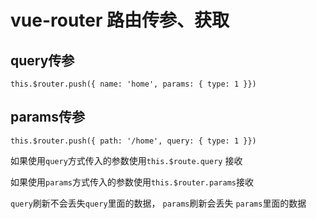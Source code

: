 # vue-router 路由传参、获取

## **query传参**

```vue
this.$router.push({ name: 'home', params: { type: 1 }})
```

## **params传参**

```vue
this.$router.push({ path: '/home', query: { type: 1 }})
```

如果使用`query`方式传入的参数使用`this.$route.query` 接收

如果使用`params`方式传入的参数使用`this.$router.params`接收

`query`刷新不会丢失`query`里面的数据， `params`刷新会丢失 `params`里面的数据